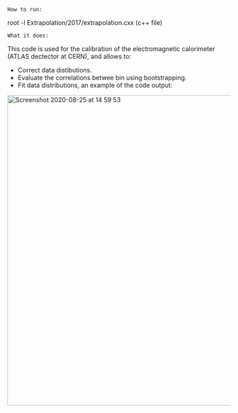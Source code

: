 ```
How to run:
```

root -l Extrapolation/2017/extrapolation.cxx (c++ file)

```
What it does:
```

This code is used for the calibration of the electromagnetic calorimeter (ATLAS dectector at CERN), and allows to:

- Correct data distibutions.
- Evaluate the correlations betwee bin using bootstrapping.
- Fit data distributions, an example of the code output:

<img width="700" alt="Screenshot 2020-08-25 at 14 59 53" src="https://user-images.githubusercontent.com/53044514/91177261-b8c36800-e6e3-11ea-80fc-2509b886622d.png">
